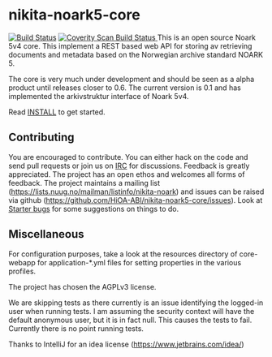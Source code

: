 # nikita-noark5-core

[![Build Status](https://travis-ci.org/HiOA-ABI/nikita-noark5-core.svg?branch=master)](https://travis-ci.org/HiOA-ABI/nikita-noark5-core)
<a href="https://scan.coverity.com/projects/hioa-abi-nikita-noark5-core">
  <img alt="Coverity Scan Build Status"
       src="https://scan.coverity.com/projects/12784/badge.svg"/>
</a>
This is an open source Noark 5v4 core.  This implement a REST based web API for storing av retrieving documents and metadata based on the Norwegian archive standard NOARK 5.

The core is very much under development and should be seen as a alpha product until releases closer to 0.6. The current version is 0.1 and has implemented the arkivstruktur interface of Noark 5v4.  

Read [INSTALL](docs/general/Install.md) to get started.

## Contributing

You are encouraged to contribute. You can either hack on the code and send pull requests or join us on [IRC](http://webchat.freenode.net?randomnick=1&channels=%23nikita&uio=d4) for discussions. Feedback is greatly appreciated. The project has an open ethos and welcomes all forms of feedback. The project maintains a mailing list (https://lists.nuug.no/mailman/listinfo/nikita-noark) and issues can be raised via github (https://github.com/HiOA-ABI/nikita-noark5-core/issues). Look at [Starter bugs](./docs/general/Starter-bugs.md) for some suggestions on things to do.

## Miscellaneous

For configuration purposes, take a look at the resources directory of core-webapp for application-*.yml files for
setting properties in the various profiles.

The project has chosen the AGPLv3 license.

We are skipping tests as there currently is an issue identifying the logged-in user when running tests. I am assuming the security context will have the default anonymous user, but it is in fact null. This causes the tests to fail. Currently there is no point running tests.

Thanks to IntelliJ for an idea license (https://www.jetbrains.com/idea/)

